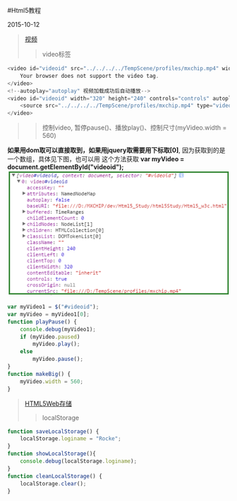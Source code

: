 #Html5教程

2015-10-12
>[视频](http://www.w3school.com.cn/html5/html_5_video.asp)
>>video标签
```js
<video id="videoid" src="../../../../TempScene/profiles/mxchip.mp4" width="320" height="240" controls="controls">
    Your browser does not support the video tag.
</video>
<!--autoplay="autoplay" 视频加载成功后自动播放-->
<video id="videoid" width="320" height="240" controls="controls" autoplay="autoplay">
    <source src="../../../../TempScene/profiles/mxchip.mp4" type="video/mp4"> Your browser does not support the video tag.
</video>
```

>>控制video, 暂停pause()、播放play()、控制尺寸(myVideo.width = 560)

**如果用dom取可以直接取到，如果用jquery取需要用下标取[0]**, 因为获取到的是一个数组，具体见下图，也可以用 这个方法获取  **var myVideo = document.getElementById("videoid");** <br/>
![](./img/video.png)

```js
var myVideo1 = $("#videoid");
var myVideo = myVideo1[0];
function playPause() {
    console.debug(myVideo1);
    if (myVideo.paused)
        myVideo.play();
    else
        myVideo.pause();
}
function makeBig() {
    myVideo.width = 560;
}
```

>[HTML5Web存储](http://www.w3school.com.cn/html5/html_5_webstorage.asp)
>>localStorage
```js
function saveLocalStorage() {
    localStorage.loginame = "Rocke";
}
function showLocalStorage(){
    console.debug(localStorage.loginame);
}
function cleanLocalStorage() {
	localStorage.clear();
}
```
